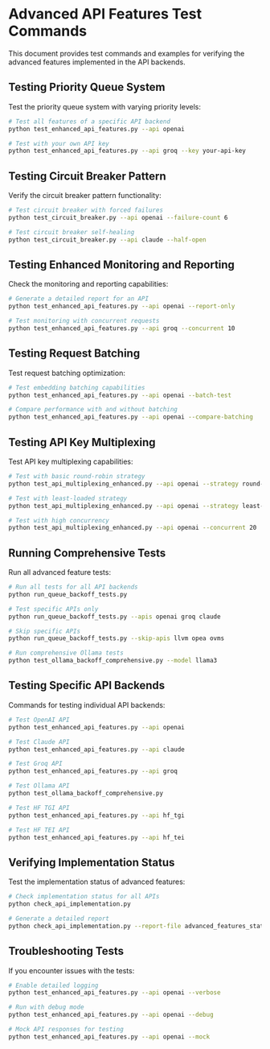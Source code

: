 # Advanced API Features Test Commands

This document provides test commands and examples for verifying the advanced features implemented in the API backends.

## Testing Priority Queue System

Test the priority queue system with varying priority levels:

```bash
# Test all features of a specific API backend
python test_enhanced_api_features.py --api openai

# Test with your own API key
python test_enhanced_api_features.py --api groq --key your-api-key
```

## Testing Circuit Breaker Pattern

Verify the circuit breaker pattern functionality:

```bash
# Test circuit breaker with forced failures
python test_circuit_breaker.py --api openai --failure-count 6

# Test circuit breaker self-healing
python test_circuit_breaker.py --api claude --half-open
```

## Testing Enhanced Monitoring and Reporting

Check the monitoring and reporting capabilities:

```bash
# Generate a detailed report for an API
python test_enhanced_api_features.py --api openai --report-only

# Test monitoring with concurrent requests
python test_enhanced_api_features.py --api groq --concurrent 10
```

## Testing Request Batching

Test request batching optimization:

```bash
# Test embedding batching capabilities
python test_enhanced_api_features.py --api openai --batch-test

# Compare performance with and without batching
python test_enhanced_api_features.py --api openai --compare-batching
```

## Testing API Key Multiplexing

Test API key multiplexing capabilities:

```bash
# Test with basic round-robin strategy
python test_api_multiplexing_enhanced.py --api openai --strategy round-robin

# Test with least-loaded strategy
python test_api_multiplexing_enhanced.py --api openai --strategy least-loaded

# Test with high concurrency
python test_api_multiplexing_enhanced.py --api openai --concurrent 20
```

## Running Comprehensive Tests

Run all advanced feature tests:

```bash
# Run all tests for all API backends
python run_queue_backoff_tests.py

# Test specific APIs only
python run_queue_backoff_tests.py --apis openai groq claude

# Skip specific APIs
python run_queue_backoff_tests.py --skip-apis llvm opea ovms

# Run comprehensive Ollama tests
python test_ollama_backoff_comprehensive.py --model llama3
```

## Testing Specific API Backends

Commands for testing individual API backends:

```bash
# Test OpenAI API
python test_enhanced_api_features.py --api openai

# Test Claude API
python test_enhanced_api_features.py --api claude

# Test Groq API
python test_enhanced_api_features.py --api groq

# Test Ollama API
python test_ollama_backoff_comprehensive.py

# Test HF TGI API
python test_enhanced_api_features.py --api hf_tgi

# Test HF TEI API
python test_enhanced_api_features.py --api hf_tei
```

## Verifying Implementation Status

Test the implementation status of advanced features:

```bash
# Check implementation status for all APIs
python check_api_implementation.py

# Generate a detailed report
python check_api_implementation.py --report-file advanced_features_status.json
```

## Troubleshooting Tests

If you encounter issues with the tests:

```bash
# Enable detailed logging
python test_enhanced_api_features.py --api openai --verbose

# Run with debug mode
python test_enhanced_api_features.py --api openai --debug

# Mock API responses for testing
python test_enhanced_api_features.py --api openai --mock
```